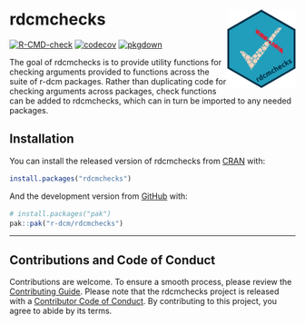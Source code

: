 
<!-- README.md is generated from README.Rmd. Please edit that file -->

# rdcmchecks <a href="https://rdcmchecks.r-dcm.org"><img src="man/figures/logo.png" align="right" height="138" alt="rdcmchecks website" /></a>

<!-- badges: start -->

[![R-CMD-check](https://github.com/r-dcm/rdcmchecks/actions/workflows/R-CMD-check.yaml/badge.svg)](https://github.com/r-dcm/rdcmchecks/actions/workflows/R-CMD-check.yaml)
[![codecov](https://codecov.io/gh/r-dcm/rdcmchecks/graph/badge.svg?token=HiCeAU9gah)](https://app.codecov.io/gh/r-dcm/rdcmchecks)
[![pkgdown](https://github.com/r-dcm/rdcmchecks/actions/workflows/pkgdown.yaml/badge.svg)](https://github.com/r-dcm/rdcmchecks/actions/workflows/pkgdown.yaml)
<!-- badges: end -->

The goal of rdcmchecks is to provide utility functions for checking
arguments provided to functions across the suite of r-dcm packages.
Rather than duplicating code for checking arguments across packages,
check functions can be added to rdcmchecks, which can in turn be
imported to any needed packages.

## Installation

You can install the released version of rdcmchecks from
[CRAN](https://cran.r-project.org/) with:

``` r
install.packages("rdcmchecks")
```

And the development version from [GitHub](https://github.com/) with:

``` r
# install.packages("pak")
pak::pak("r-dcm/rdcmchecks")
```

------------------------------------------------------------------------

## Contributions and Code of Conduct

Contributions are welcome. To ensure a smooth process, please review the
[Contributing Guide](https://dcmdata.r-dcm.org/CONTRIBUTING.html).
Please note that the rdcmchecks project is released with a [Contributor
Code of Conduct](https://rdcmchecks.r-dcm.org/CODE_OF_CONDUCT.html). By
contributing to this project, you agree to abide by its terms.
